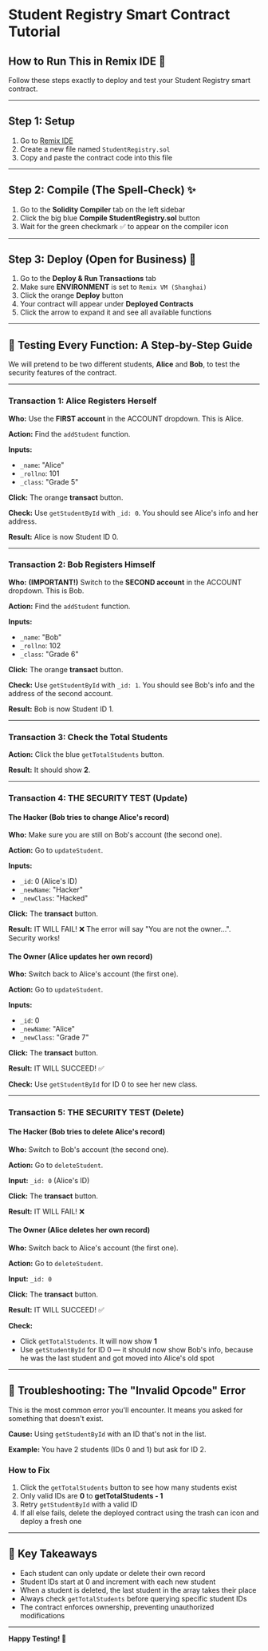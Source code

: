 # Student Registry Smart Contract Tutorial

## How to Run This in Remix IDE 🚀

Follow these steps exactly to deploy and test your Student Registry smart contract.

---

## Step 1: Setup

1. Go to [Remix IDE](https://remix.ethereum.org)
2. Create a new file named `StudentRegistry.sol`
3. Copy and paste the contract code into this file

---

## Step 2: Compile (The Spell-Check) ✨

1. Go to the **Solidity Compiler** tab on the left sidebar
2. Click the big blue **Compile StudentRegistry.sol** button
3. Wait for the green checkmark ✅ to appear on the compiler icon

---

## Step 3: Deploy (Open for Business) 🏦

1. Go to the **Deploy & Run Transactions** tab
2. Make sure **ENVIRONMENT** is set to `Remix VM (Shanghai)`
3. Click the orange **Deploy** button
4. Your contract will appear under **Deployed Contracts**
5. Click the arrow to expand it and see all available functions

---

## 🧪 Testing Every Function: A Step-by-Step Guide

We will pretend to be two different students, **Alice** and **Bob**, to test the security features of the contract.

---

### Transaction 1: Alice Registers Herself

**Who:** Use the **FIRST account** in the ACCOUNT dropdown. This is Alice.

**Action:** Find the `addStudent` function.

**Inputs:**
- `_name`: "Alice"
- `_rollno`: 101
- `_class`: "Grade 5"

**Click:** The orange **transact** button.

**Check:** Use `getStudentById` with `_id: 0`. You should see Alice's info and her address.

**Result:** Alice is now Student ID 0.

---

### Transaction 2: Bob Registers Himself

**Who:** **(IMPORTANT!)** Switch to the **SECOND account** in the ACCOUNT dropdown. This is Bob.

**Action:** Find the `addStudent` function.

**Inputs:**
- `_name`: "Bob"
- `_rollno`: 102
- `_class`: "Grade 6"

**Click:** The orange **transact** button.

**Check:** Use `getStudentById` with `_id: 1`. You should see Bob's info and the address of the second account.

**Result:** Bob is now Student ID 1.

---

### Transaction 3: Check the Total Students

**Action:** Click the blue `getTotalStudents` button.

**Result:** It should show **2**.

---

### Transaction 4: THE SECURITY TEST (Update)

#### The Hacker (Bob tries to change Alice's record)

**Who:** Make sure you are still on Bob's account (the second one).

**Action:** Go to `updateStudent`.

**Inputs:**
- `_id`: 0 (Alice's ID)
- `_newName`: "Hacker"
- `_newClass`: "Hacked"

**Click:** The **transact** button.

**Result:** IT WILL FAIL! ❌ The error will say "You are not the owner...". Security works!

#### The Owner (Alice updates her own record)

**Who:** Switch back to Alice's account (the first one).

**Action:** Go to `updateStudent`.

**Inputs:**
- `_id`: 0
- `_newName`: "Alice"
- `_newClass`: "Grade 7"

**Click:** The **transact** button.

**Result:** IT WILL SUCCEED! ✅

**Check:** Use `getStudentById` for ID 0 to see her new class.

---

### Transaction 5: THE SECURITY TEST (Delete)

#### The Hacker (Bob tries to delete Alice's record)

**Who:** Switch to Bob's account (the second one).

**Action:** Go to `deleteStudent`.

**Input:** `_id: 0` (Alice's ID)

**Click:** The **transact** button.

**Result:** IT WILL FAIL! ❌

#### The Owner (Alice deletes her own record)

**Who:** Switch back to Alice's account (the first one).

**Action:** Go to `deleteStudent`.

**Input:** `_id: 0`

**Click:** The **transact** button.

**Result:** IT WILL SUCCEED! ✅

**Check:**
- Click `getTotalStudents`. It will now show **1**
- Use `getStudentById` for ID 0 — it should now show Bob's info, because he was the last student and got moved into Alice's old spot

---

## 🚨 Troubleshooting: The "Invalid Opcode" Error

This is the most common error you'll encounter. It means you asked for something that doesn't exist.

**Cause:** Using `getStudentById` with an ID that's not in the list.

**Example:** You have 2 students (IDs 0 and 1) but ask for ID 2.

### How to Fix

1. Click the `getTotalStudents` button to see how many students exist
2. Only valid IDs are **0** to **getTotalStudents - 1**
3. Retry `getStudentById` with a valid ID
4. If all else fails, delete the deployed contract using the trash can icon and deploy a fresh one

---

## 📝 Key Takeaways

- Each student can only update or delete their own record
- Student IDs start at 0 and increment with each new student
- When a student is deleted, the last student in the array takes their place
- Always check `getTotalStudents` before querying specific student IDs
- The contract enforces ownership, preventing unauthorized modifications

---

**Happy Testing! 🎉**
